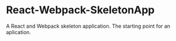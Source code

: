 # React-Webpack-SkeletonApp
A React and Webpack skeleton application. The starting point for an aplication.
